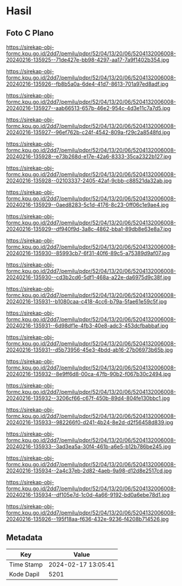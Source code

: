 # Hasil

## Foto C Plano

https://sirekap-obj-formc.kpu.go.id/2dd7/pemilu/pdpr/52/04/13/20/06/5204132006008-20240216-135925--71de427e-bb98-4297-aa17-7a9f1402b354.jpg

https://sirekap-obj-formc.kpu.go.id/2dd7/pemilu/pdpr/52/04/13/20/06/5204132006008-20240216-135926--fb8b5a0a-6de4-41d7-8613-701a97ed8adf.jpg

https://sirekap-obj-formc.kpu.go.id/2dd7/pemilu/pdpr/52/04/13/20/06/5204132006008-20240216-135927--aab66513-657b-46e2-954c-4d3e11c7a7d5.jpg

https://sirekap-obj-formc.kpu.go.id/2dd7/pemilu/pdpr/52/04/13/20/06/5204132006008-20240216-135927--96ef762b-c24f-4542-809a-f29c2a8548fd.jpg

https://sirekap-obj-formc.kpu.go.id/2dd7/pemilu/pdpr/52/04/13/20/06/5204132006008-20240216-135928--e73b268d-e17e-42a6-8333-35ca2322b127.jpg

https://sirekap-obj-formc.kpu.go.id/2dd7/pemilu/pdpr/52/04/13/20/06/5204132006008-20240216-135928--02103337-2405-42af-9cbb-c88521da32ab.jpg

https://sirekap-obj-formc.kpu.go.id/2dd7/pemilu/pdpr/52/04/13/20/06/5204132006008-20240216-135929--0aed8283-5c1d-4176-8c23-0ff06c1e9ae4.jpg

https://sirekap-obj-formc.kpu.go.id/2dd7/pemilu/pdpr/52/04/13/20/06/5204132006008-20240216-135929--df940f9d-3a8c-4862-bba1-89db8e63e8a7.jpg

https://sirekap-obj-formc.kpu.go.id/2dd7/pemilu/pdpr/52/04/13/20/06/5204132006008-20240216-135930--85993cb7-6f31-40f6-89c5-a75389d9af07.jpg

https://sirekap-obj-formc.kpu.go.id/2dd7/pemilu/pdpr/52/04/13/20/06/5204132006008-20240216-135930--cd3b2cd6-5df1-468a-a22e-da6975d9c38f.jpg

https://sirekap-obj-formc.kpu.go.id/2dd7/pemilu/pdpr/52/04/13/20/06/5204132006008-20240216-135931--b1080caa-c418-4cc6-b79a-5fae61e59c5f.jpg

https://sirekap-obj-formc.kpu.go.id/2dd7/pemilu/pdpr/52/04/13/20/06/5204132006008-20240216-135931--6d98df1e-4fb3-40e8-adc3-453dcfbabbaf.jpg

https://sirekap-obj-formc.kpu.go.id/2dd7/pemilu/pdpr/52/04/13/20/06/5204132006008-20240216-135931--d5b73956-45e3-4bdd-ab16-27b06973b65b.jpg

https://sirekap-obj-formc.kpu.go.id/2dd7/pemilu/pdpr/52/04/13/20/06/5204132006008-20240216-135932--8e9ff6d8-00ca-47fb-90b2-f067b30c2494.jpg

https://sirekap-obj-formc.kpu.go.id/2dd7/pemilu/pdpr/52/04/13/20/06/5204132006008-20240216-135932--3206cf66-c67f-450b-89d4-804fe130bbc1.jpg

https://sirekap-obj-formc.kpu.go.id/2dd7/pemilu/pdpr/52/04/13/20/06/5204132006008-20240216-135933--982266f0-d241-4b24-8e2d-d2f56458d839.jpg

https://sirekap-obj-formc.kpu.go.id/2dd7/pemilu/pdpr/52/04/13/20/06/5204132006008-20240216-135933--3ad3ea5a-30f4-461b-a6e5-b12b786be245.jpg

https://sirekap-obj-formc.kpu.go.id/2dd7/pemilu/pdpr/52/04/13/20/06/5204132006008-20240216-135934--2a4c37eb-2d82-4aeb-9a98-d12d8e2517cd.jpg

https://sirekap-obj-formc.kpu.go.id/2dd7/pemilu/pdpr/52/04/13/20/06/5204132006008-20240216-135934--df105e7d-1c0d-4a66-9192-bd0a6ebe78d1.jpg

https://sirekap-obj-formc.kpu.go.id/2dd7/pemilu/pdpr/52/04/13/20/06/5204132006008-20240216-135926--195f18aa-f636-432e-9236-f4208b714526.jpg


## Metadata

| Key        | Value               |
| ---------- | ------------------- |
| Time Stamp | 2024-02-17 13:05:41 |
| Kode Dapil | 5201                |



